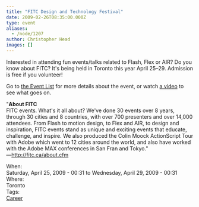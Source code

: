 ```yaml
---
title: "FITC Design and Technology Festival"
date: 2009-02-26T08:35:00.000Z
type: event
aliases:
  - /node/1207
author: Christopher Head
images: []
---
```


<div class="field field-name-body field-type-text-with-summary field-label-hidden"><div class="field-items"><div class="field-item even"><p>Interested in attending fun events/talks related to Flash, Flex or AIR? Do you know about FITC? It&apos;s being held in Toronto this year April 25&#x2013;29. Admission is free if you volunteer!</p>
<p>Go to <a href="http://fitc.ca/event_list.cfm">the Event List</a> for more details about the event, or watch <a href="http://fitc.ca/video/2008/toronto/FITCTO08_full_video.html">a video</a> to see what goes on.</p>
<p>&quot;<b>About FITC</b><br>
FITC events. What&apos;s it all about? We&apos;ve done 30 events over 8 years, through 30 cities and 8 countries, with over 700 presenters and over 14,000 attendees. From Flash to motion design, to Flex and AIR, to design and inspiration, FITC events stand as unique and exciting events that educate, challenge, and inspire. We also produced the Colin Moock ActionScript Tour with Adobe which went to 12 cities around the world, and also have worked with the Adobe MAX conferences in San Fran and Tokyo.&quot;<br>
&#x2014;<a href="http://fitc.ca/about.cfm">http://fitc.ca/about.cfm</a></p>
</div></div></div><div class="field field-name-field-dates field-type-datetime field-label-above"><div class="field-label">When:&#xA0;</div><div class="field-items"><div class="field-item even"><span class="date-display-range"><span class="date-display-start">Saturday, April 25, 2009 - 00:31</span> to <span class="date-display-end">Wednesday, April 29, 2009 - 00:31</span></span></div></div></div><div class="field field-name-field-location field-type-text field-label-above"><div class="field-label">Where:&#xA0;</div><div class="field-items"><div class="field-item even">Toronto</div></div></div>    <footer>
    <div class="field field-name-field-tags field-type-taxonomy-term-reference field-label-above"><div class="field-label">Tags:&#xA0;</div><div class="field-items"><div class="field-item even"><a href="/career">Career</a></div></div></div>      </footer>